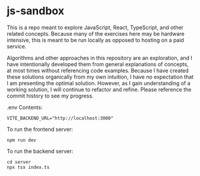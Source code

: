 # js-sandbox

This is a repo meant to explore JavaScript, React, TypeScript, and other related concepts. Because many of the exercises here may be hardware intensive, this is meant to be run locally as opposed to hosting on a paid service.

Algorithms and other approaches in this repository are an exploration, and I have intentionally developed them from general explanations of concepts, at most times without referencing code examples. Because I have created these solutions organically from my own intuition, I have no expectation that I am presenting the optimal solution. However, as I gain understanding of a working solution, I will continue to refactor and refine. Please reference the commit history to see my progress.

.env Contents:

```
VITE_BACKEND_URL="http://localhost:3000"
```

To run the frontend server:

```
npm run dev
```

To run the backend server:

```
cd server
npx tsx index.ts
```
